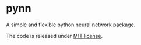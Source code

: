 pynn
====

A simple and flexible python neural network package.

The code is released under [MIT license](LICENSE.txt).
